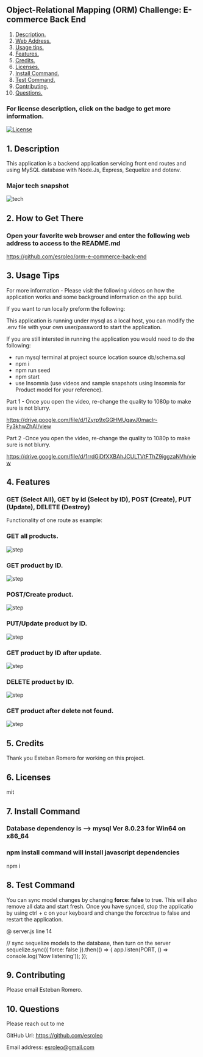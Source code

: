 ## Object-Relational Mapping (ORM) Challenge: E-commerce Back End

1. [ Description. ](#desc)
2. [ Web Address. ](#web-address)
3. [ Usage tips. ](#usage)
4. [ Features. ](#features)
5. [ Credits. ](#credits)
6. [ Licenses. ](#licenses)
7. [ Install Command. ](#commandInstall)
8. [ Test Command. ](#commandTest)
9. [ Contributing. ](#contributing)
9. [ Questions. ](#questions)

### For license description, click on the badge to get more information.
[![License](https://img.shields.io/badge/License-MIT%20-blue.svg)](https://opensource.org/licenses/mit)

<a name="desc"></a>
## 1. Description

This application is a backend application servicing front end routes and using MySQL database with Node.Js, Express, Sequelize and dotenv.

### Major tech snapshot

![tech](./assets/images/code-used.JPG?raw=true "code-used.JPG")

<a name="web-address"></a>
## 2. How to Get There

### Open your favorite web browser and enter the following web address to access to the README.md

https://github.com/esroleo/orm-e-commerce-back-end


<a name="usage"></a>
## 3. Usage Tips

For more information - Please visit the following videos on how the application works and some background information on the app build.

If you want to run locally preform the following:

This application is running under mysql as a local host, you can modify the .env file with your own user/password to start the application.

If you are still intersted in running the application you would need to do the following:
* run mysql terminal at project source location
  source db/schema.sql
* npm i
* npm run seed
* npm start
* use Insomnia (use videos and sample snapshots using Insomnia for Product model for your reference).


Part 1 - Once you open the video, re-change the quality to 1080p to make sure is not blurry.

https://drive.google.com/file/d/1Zyrp9xGGHMUgavJ0maclr-Fy3khwZhAI/view


Part 2 -Once you open the video, re-change the quality to 1080p to make sure is not blurry.

https://drive.google.com/file/d/1rrdGjDfXXBAhJCULTVtFThZ9iggzaNVh/view


<a name="features"></a>
## 4. Features

### GET (Select All), GET by id (Select by ID), POST (Create), PUT (Update), DELETE (Destroy)

Functionality of one route as example:

### GET all products.

![step](./assets/images/insomnia_get_all_products.JPG?raw=true "insomnia_get_all_products.JPG")

### GET product by ID.

![step](./assets/images/insomnia_get_all_products_by_id.JPG?raw=true "insomnia_get_all_products_by_id.JPG")

### POST/Create product.

![step](./assets/images/insomnia_post_create_product.JPG?raw=true "insomnia_post_create_product.JPG")

### PUT/Update product by ID.

![step](./assets/images/insomnia_put_update.JPG?raw=true "insomnia_put_update.JPG")

### GET product by ID after update.

![step](./assets/images/insomnia_get_all_products_by_id_updated.JPG?raw=true "insomnia_get_all_products_by_id_updated.JPG")

### DELETE product by ID.

![step](./assets/images/insomnia_delete_by_id.JPG?raw=true "insomnia_delete_by_id.JPG")

### GET product after delete not found.

![step](./assets/images/insomnia_get_all_products_by_id_notfound.JPG?raw=true "insomnia_get_all_products_by_id_notfound.JPG")



<a name="credits"></a>
## 5. Credits

Thank you Esteban Romero for working on this project.

<a name="licenses"></a>
## 6. Licenses

mit

<a name="commandInstall"></a>
## 7. Install Command

### Database dependency is --> mysql Ver 8.0.23 for Win64 on x86_64  
### npm install command will install javascript dependencies

npm i

<a name="commandTest"></a>
## 8. Test Command

You can sync model changes by changing **force: false** to true. This will also remove all data and start fresh.
Once you have synced, stop the applicatio by using ctrl + c on your keyboard and change the force:true to false and restart the application.

@ server.js line 14

// sync sequelize models to the database, then turn on the server
sequelize.sync({ force: false }).then(() => {
  app.listen(PORT, () => console.log('Now listening'));
});


<a name="contributing"></a>
## 9. Contributing

Please email Esteban Romero.

<a name="questions"></a>
## 10. Questions

Please reach out to me

GitHub Url: https://github.com/esroleo

Email address: esroleo@gmail.com


